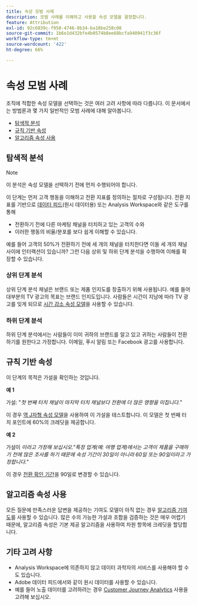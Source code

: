 ```yaml
---
title: 속성 모범 사례
description: 모범 사례를 이해하고 사용할 속성 모델을 결정합니다.
feature: Attribution
exl-id: 92c6039c-f950-4746-8b34-ba18be258c08
source-git-commit: 1b6e1d432bfe4b0574b8ee68bcfa940941f3c36f
workflow-type: tm+mt
source-wordcount: '422'
ht-degree: 66%

---
```


# 속성 모범 사례

조직에 적합한 속성 모델을 선택하는 것은 여러 고려 사항에 따라 다릅니다. 이 문서에서는 방법론과 몇 가지 일반적인 모범 사례에 대해 알아봅니다.

* [탐색적 분석](#exploratory-analysis)
* [규칙 기반 속성](#rule-base-attribution)
* [알고리즘 속성 사용](#use-algorithmic-attribution)

## 탐색적 분석

>[!NOTE]
>이 분석은 속성 모델을 선택하기 전에 먼저 수행되어야 합니다.

이 단계는 먼저 고객 행동을 이해하고 전환 지표를 정의하는 절차로 구성됩니다. 전환 지표를 기반으로 [데이터 피드](https://experienceleague.adobe.com/ko/docs/analytics/export/analytics-data-feed/data-feed-overview)&#x200B;(원시 데이터용) 또는 Analysis Workspace와 같은 도구를 통해

* 전환하기 전에 다른 마케팅 채널을 터치하고 있는 고객의 수와
* 이러한 행동의 비율/분포를 보다 쉽게 이해할 수 있습니다.

예를 들어 고객의 50%가 전환하기 전에 세 개의 채널을 터치한다면 이들 세 개의 채널 사이에 인터랙션이 있습니까?
그런 다음 상위 및 하위 단계 분석을 수행하여 이해를 확장할 수 있습니다.

### 상위 단계 분석

상위 단계 분석 채널은 브랜드 또는 제품 인지도를 창출하기 위해 사용됩니다. 예를 들어 대부분의 TV 광고의 목표는 브랜드 인지도입니다. 사람들은 시간이 지남에 따라 TV 광고를 잊게 되므로 [시간 감소 속성 모델](/help/analysis-workspace/attribution/models.md)을 사용할 수 있습니다.

### 하위 단계 분석

하위 단계 분석에서는 사람들이 이미 귀하의 브랜드를 알고 있고 귀하는 사람들이 전환하기를 원한다고 가정합니다. 이메일, 푸시 알림 또는 Facebook 광고를 사용합니다.

## 규칙 기반 속성

이 단계의 목적은 가설을 확인하는 것입니다.

**예 1**

가설: &quot;*첫 번째 터치 채널이 마지막 터치 채널보다 전환에 더 많은 영향을 미칩니다.*&quot;

이 경우 [역 J자형 속성 모델](/help/analysis-workspace/attribution/models.md)을 사용하여 이 가설을 테스트합니다. 이 모델은 첫 번째 터치 포인트에 60%의 크레딧을 제공합니다.

**예 2**

가설이 *이라고 가정해 보십시오.&quot;특정 업계(예: 여행 업계)에서는 고객이 제품을 구매하기 전에 많은 조사를 하기 때문에 속성 기간이 30일이 아니라 60일 또는 90일이라고 가정합니다.*&quot;

이 경우 [전환 확인 기간](https://experienceleague.adobe.com/en/docs/analytics/analyze/analysis-workspace/attribution/models)을 90일로 변경할 수 있습니다.

## 알고리즘 속성 사용

모든 질문에 만족스러운 답변을 제공하는 기여도 모델이 아직 없는 경우 [알고리즘 기여도](/help/analysis-workspace/attribution/algorithmic.md)를 사용할 수 있습니다. 많은 수의 가능한 가설과 조합을 검증하는 것은 매우 어렵기 때문에, 알고리즘 속성은 기본 제공 알고리즘을 사용하여 차원 항목에 크레딧을 할당합니다.

## 기타 고려 사항

* Analysis Workspace에 의존하지 않고 데이터 과학자의 서비스를 사용해야 할 수도 있습니다.
* Adobe 데이터 피드에서와 같이 원시 데이터를 사용할 수 있습니다.
* 예를 들어 노출 데이터를 고려하려는 경우 [Customer Journey Analytics](https://experienceleague.adobe.com/en/docs/analytics-platform/using/cja-overview/cja-b2c-overview/cja-overview) 사용을 고려해 보십시오.
